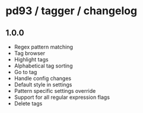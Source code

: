 # pd93 / tagger / changelog

## 1.0.0

- Regex pattern matching
- Tag browser
- Highlight tags
- Alphabetical tag sorting
- Go to tag
- Handle config changes
- Default style in settings
- Pattern specific settings override
- Support for all regular expression flags
- Delete tags